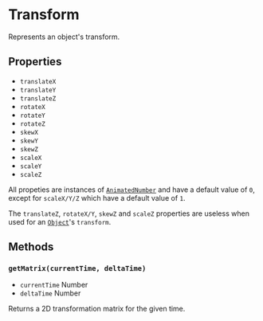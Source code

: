 # Transform
Represents an object's transform.

## Properties
- `translateX`
- `translateY`
- `translateZ`
- `rotateX`
- `rotateY`
- `rotateZ`
- `skewX`
- `skewY`
- `skewZ`
- `scaleX`
- `scaleY`
- `scaleZ`

All propeties are instances of [`AnimatedNumber`](animated-number.md) and have a default value of `0`, except for `scaleX/Y/Z` which have a default value of `1`.

The `translateZ`, `rotateX/Y`, `skewZ` and `scaleZ` properties are useless when used for an [`Object`](object.md)'s `transform`.

## Methods
### `getMatrix(currentTime, deltaTime)`
- `currentTime` Number
- `deltaTime` Number

Returns a 2D transformation matrix for the given time.

